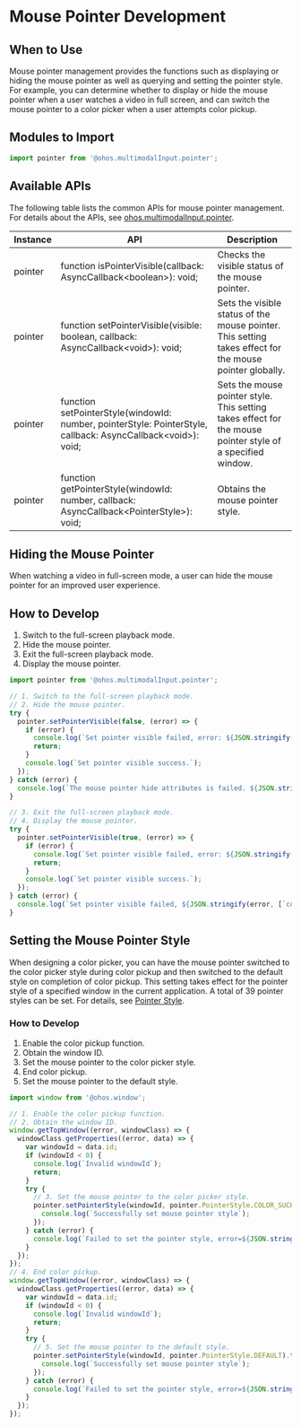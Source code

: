 # Mouse Pointer Development

## When to Use

Mouse pointer management provides the functions such as displaying or hiding the mouse pointer as well as querying and setting the pointer style. For example, you can determine whether to display or hide the mouse pointer when a user watches a video in full screen, and can switch the mouse pointer to a color picker when a user attempts color pickup.

## Modules to Import

```js
import pointer from '@ohos.multimodalInput.pointer';
```

## Available APIs

The following table lists the common APIs for mouse pointer management. For details about the APIs, see [ohos.multimodalInput.pointer](../reference/apis/js-apis-pointer.md).

| Instance | API                                                      | Description                                                        |
| ------- | ------------------------------------------------------------ | --------------------------------------------------------------- |
| pointer | function isPointerVisible(callback: AsyncCallback\<boolean>): void; | Checks the visible status of the mouse pointer.          |
| pointer | function setPointerVisible(visible: boolean, callback: AsyncCallback\<void>): void; | Sets the visible status of the mouse pointer. This setting takes effect for the mouse pointer globally.                                        |
| pointer | function setPointerStyle(windowId: number, pointerStyle: PointerStyle, callback: AsyncCallback\<void>): void; | Sets the mouse pointer style. This setting takes effect for the mouse pointer style of a specified window.        |
| pointer | function getPointerStyle(windowId: number, callback: AsyncCallback\<PointerStyle>): void; | Obtains the mouse pointer style.   |

## Hiding the Mouse Pointer

When watching a video in full-screen mode, a user can hide the mouse pointer for an improved user experience.

## How to Develop

1. Switch to the full-screen playback mode.
2. Hide the mouse pointer.
3. Exit the full-screen playback mode.
4. Display the mouse pointer.

```js
import pointer from '@ohos.multimodalInput.pointer';

// 1. Switch to the full-screen playback mode.
// 2. Hide the mouse pointer.
try {
  pointer.setPointerVisible(false, (error) => {
    if (error) {
      console.log(`Set pointer visible failed, error: ${JSON.stringify(error, [`code`, `message`])}`);
      return;
    }
    console.log(`Set pointer visible success.`);
  });
} catch (error) {
  console.log(`The mouse pointer hide attributes is failed. ${JSON.stringify(error, [`code`, `message`])}`);
}

// 3. Exit the full-screen playback mode.
// 4. Display the mouse pointer.
try {
  pointer.setPointerVisible(true, (error) => {
    if (error) {
      console.log(`Set pointer visible failed, error: ${JSON.stringify(error, [`code`, `message`])}`);
      return;
    }
    console.log(`Set pointer visible success.`);
  });
} catch (error) {
  console.log(`Set pointer visible failed, ${JSON.stringify(error, [`code`, `message`])}`);
}
```

## Setting the Mouse Pointer Style

When designing a color picker, you can have the mouse pointer switched to the color picker style during color pickup and then switched to the default style on completion of color pickup. This setting takes effect for the pointer style of a specified window in the current application. A total of 39 pointer styles can be set. For details, see [Pointer Style](../reference/apis/js-apis-pointer.md#pointerstyle9).

### How to Develop

1. Enable the color pickup function.
2. Obtain the window ID.
3. Set the mouse pointer to the color picker style.
4. End color pickup.
5. Set the mouse pointer to the default style.

```js
import window from '@ohos.window';

// 1. Enable the color pickup function.
// 2. Obtain the window ID.
window.getTopWindow((error, windowClass) => {
  windowClass.getProperties((error, data) => {
    var windowId = data.id;
    if (windowId < 0) {
      console.log(`Invalid windowId`);
      return;
    }
    try {
      // 3. Set the mouse pointer to the color picker style.
      pointer.setPointerStyle(windowId, pointer.PointerStyle.COLOR_SUCKER).then(() => {
        console.log(`Successfully set mouse pointer style`);
      });
    } catch (error) {
      console.log(`Failed to set the pointer style, error=${JSON.stringify(error)}, msg=${JSON.stringify(message)}`);
    }
  });
});
// 4. End color pickup.
window.getTopWindow((error, windowClass) => {
  windowClass.getProperties((error, data) => {
    var windowId = data.id;
    if (windowId < 0) {
      console.log(`Invalid windowId`);
      return;
    }
    try {
      // 5. Set the mouse pointer to the default style.
      pointer.setPointerStyle(windowId, pointer.PointerStyle.DEFAULT).then(() => {
        console.log(`Successfully set mouse pointer style`);
      });
    } catch (error) {
      console.log(`Failed to set the pointer style, error=${JSON.stringify(error)}, msg=${JSON.stringify(message)}`);
    }
  });
});
```
